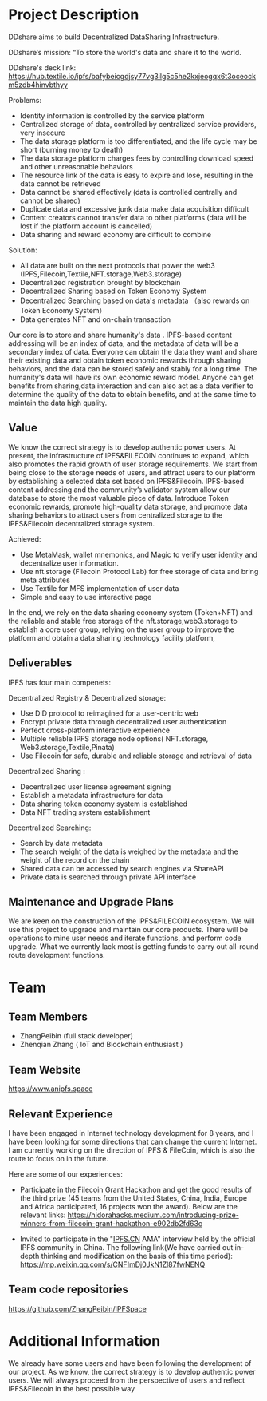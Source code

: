 # Project Description

DDshare aims to build Decentralized DataSharing Infrastructure. 

DDshare‘s mission: “To store the world's data and share it to the world.

DDshare's deck link: https://hub.textile.io/ipfs/bafybeicgdjsy77vg3ilg5c5he2kxjeogqx6t3oceockm5zdb4hinvbthyy

 Problems:
 - Identity information is controlled by the service platform
 - Centralized storage of data, controlled by centralized service providers, very insecure
 - The data storage platform is too differentiated, and the life cycle may be short (burning money to death)
 - The data storage platform charges fees by controlling download speed and other unreasonable behaviors
 - The resource link of the data is easy to expire and lose, resulting in the data cannot be retrieved
 - Data cannot be shared effectively (data is controlled centrally and cannot be shared)
 - Duplicate data and excessive junk data make data acquisition difficult
 - Content creators cannot transfer data to other platforms (data will be lost if the platform account is cancelled)
 - Data sharing and reward economy are difficult to combine

Solution:

- All data are built on the next protocols that power the web3 (IPFS,Filecoin,Textile,NFT.storage,Web3.storage)
- Decentralized registration brought by blockchain
- Decentralized Sharing based on Token Economy System
- Decentralized Searching based on data's metadata （also rewards on Token Economy System）
- Data generates NFT and on-chain transaction

Our core is to store and share humanity's data . IPFS-based content addressing will be an index of data, and the metadata of data will be a secondary index of data. Everyone can obtain the data they want and share their existing data and obtain token economic rewards through sharing behaviors, and the data can be stored safely and stably for a long time.
The humanity's data will have its own economic reward model. Anyone can get benefits from sharing,data interaction and can also act as a data verifier to determine the quality of the data to obtain benefits, and at the same time to maintain the data high quality.


## Value
We know the correct strategy is to develop authentic power users.
At present, the infrastructure of IPFS&FILECOIN continues to expand, which also promotes the rapid growth of user storage requirements. We start from being close to the storage needs of users, and attract users to our platform by establishing a selected data set based on IPFS&Filecoin.
IPFS-based content addressing and the community’s validator system allow our database to store the most valuable piece of data. Introduce Token economic rewards, promote high-quality data storage, and promote data sharing behaviors to attract users from centralized storage to the IPFS&Filecoin decentralized storage system.

Achieved:

- Use MetaMask, wallet mnemonics, and Magic to verify user identity and decentralize user information.
- Use nft.storage (Filecoin Protocol Lab) for free storage of data and bring meta attributes
- Use Textile for MFS implementation of user data
- Simple and easy to use interactive page

In the end, we rely on the data sharing economy system (Token+NFT) and the reliable and stable free storage of the nft.storage,web3.storage to establish a core user group, relying on the user group to improve the platform and obtain a data sharing technology facility platform,

## Deliverables

IPFS has four main compenets: 

Decentralized Registry & Decentralized storage: 
-	Use DID protocol to reimagined for a user-centric web
-	Encrypt private data through decentralized user authentication
-	Perfect cross-platform interactive experience
-	Multiple reliable IPFS storage node options( NFT.storage, Web3.storage,Textile,Pinata)
-	Use Filecoin for safe, durable and reliable storage and retrieval of data

Decentralized Sharing : 
-	Decentralized user license agreement signing
-	Establish a metadata infrastructure for data
-	Data sharing token economy system is established
-	Data NFT trading system establishment

Decentralized Searching:
- Search by data metadata
- The search weight of the data is weighed by the metadata and the weight of the record on the chain
- Shared data can be accessed by search engines via ShareAPI
- Private data is searched through private API interface

## Maintenance and Upgrade Plans

We are keen on the construction of the IPFS&FILECOIN ecosystem. We will use this project to upgrade and maintain our core products. There will be operations to mine user needs and iterate functions, and perform code upgrade. What we currently lack most is getting funds to carry out all-round route development functions.
# Team

## Team Members

- ZhangPeibin  (full stack developer)
- Zhenqian Zhang ( IoT and Blockchain enthusiast )


## Team Website

https://www.anipfs.space

## Relevant Experience

I have been engaged in Internet technology development for 8 years, and I have been looking for some directions that can change the current Internet. I am currently working on the direction of IPFS & FileCoin, which is also the route to focus on in the future.

Here are some of our experiences:

- Participate in the Filecoin Grant Hackathon and get the good results of the third prize (45 teams from the United States, China, India, Europe and Africa participated, 16 projects won the award). 
Below are the relevant links:
https://hidorahacks.medium.com/introducing-prize-winners-from-filecoin-grant-hackathon-e902db2fd63c


- Invited to participate in the "[IPFS.CN](http://ipfs.cn/) AMA" interview held by the official IPFS community in China. 
The following link(We have carried out in-depth thinking  and modification on the basis of this time period):
https://mp.weixin.qq.com/s/CNFImDj0JkN1Zl87fwNENQ 
 
## Team code repositories

https://github.com/ZhangPeibin/IPFSpace

# Additional Information

We already have some users and have been following the development of our project. As we know, the correct strategy is to develop authentic power users. We will always proceed from the perspective of users and reflect IPFS&Filecoin in the best possible way
